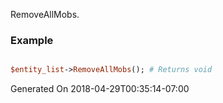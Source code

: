 RemoveAllMobs.
### Example

```perl

$entity_list->RemoveAllMobs(); # Returns void
```


Generated On 2018-04-29T00:35:14-07:00